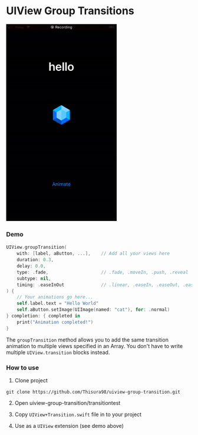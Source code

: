 # UIView Group Transitions

<img src="https://raw.githubusercontent.com/Thisura98/uiview-group-transition/main/resources/demo.gif" width="300" alt="Demo GIF">

### Demo

```swift
UIView.groupTransition(
    with: [label, aButton, ...],    // Add all your views here
    duration: 0.3,
    delay: 0.0,
    type: .fade,                    // .fade, .moveIn, .push, .reveal
    subtype: nil,
    timing: .easeInOut              // .linear, .easeIn, .easeOut, .easeInOut
) {
    // Your animations go here...
    self.label.text = "Hello World"
    self.aButton.setImage(UIImage(named: "cat"), for: .normal)
} completion: { completed in
    print("Animation completed!")
}
```

The `groupTransition` method allows you to add the same transition animation to multiple views specified in an Array. You don't have to write multiple `UIView.transition` blocks instead.

### How to use

1. Clone project
```
git clone https://github.com/Thisura98/uiview-group-transition.git
```

2. Open uiview-group-transition/transitiontest

3. Copy `UIView+Transition.swift` file in to your project

4. Use as a `UIView` extension (see demo above)